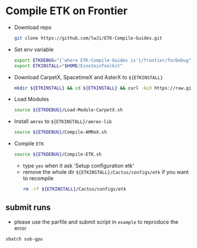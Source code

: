 # Compile ETK on Frontier

* Download repo

    ```bash
    git clone https://github.com/lwJi/ETK-Compile-Guides.git
    ```

* Set env variable

    ```bash
    export ETKDEBUG="{'where ETK-Compile-Guides is'}/frontier/forDebug"
    export ETKINSTALL="$HOME/EinsteinToolkit"
    ```

* Download CarpetX, SpacetimeX and AsterX to `${ETKINSTALL}`

    ```bash
    mkdir ${ETKINSTALL} && cd ${ETKINSTALL} && curl -kLO https://raw.githubusercontent.com/gridaphobe/CRL/master/GetComponents && chmod a+x GetComponents && ./GetComponents --root Cactus --parallel --no-shallow https://raw.githubusercontent.com/lwJi/ETK-Compile-Guides/main/ThornList/asterx-frontier.th
    ```

* Load Modules

    ```bash
    source ${ETKDEBUG}/Load-Module-CarpetX.sh
    ```

* Install `amrex` to `${ETKINSTALL}/amrex-lib`

    ```bash
    source ${ETKDEBUG}/Compile-AMReX.sh
    ```

* Compile `ETK`

    ```bash
    source ${ETKDEBUG}/Compile-ETK.sh
    ```
    - type `yes` when it ask 'Setup configuration etk'
    - remove the whole dir `${ETKINSTALL}/Cactus/configs/etk` if you want to recompile
        ```bash
        rm -rf ${ETKINSTALL}/Cactus/configs/etk
        ```

## submit runs

* please use the parfile and submit script in `example` to reproduce the error

```
sbatch sub-gpu
```
